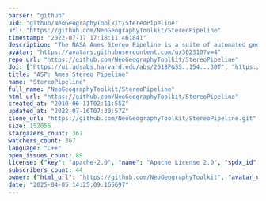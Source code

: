 ```yaml
---
parser: "github"
uid: "github/NeoGeographyToolkit/StereoPipeline"
url: "https://github.com/NeoGeographyToolkit/StereoPipeline"
timestamp: "2022-07-17 17:18:11.461841"
description: "The NASA Ames Stereo Pipeline is a suite of automated geodesy & stereogrammetry tools designed for processing planetary imagery captured from orbiting and landed robotic explorers on other planets."
avatar: "https://avatars.githubusercontent.com/u/302310?v=4"
repo_url: "https://github.com/NeoGeographyToolkit/StereoPipeline"
doi: ["https://ui.adsabs.harvard.edu/abs/2018P&SS..154...30T", "https://ui.adsabs.harvard.edu/abs/2010LPI....41.2364M", "https://ui.adsabs.harvard.edu/abs/2018ascl.soft07030I/abstract"]
title: "ASP: Ames Stereo Pipeline"
name: "StereoPipeline"
full_name: "NeoGeographyToolkit/StereoPipeline"
html_url: "https://github.com/NeoGeographyToolkit/StereoPipeline"
created_at: "2010-06-11T02:11:55Z"
updated_at: "2022-07-16T07:30:57Z"
clone_url: "https://github.com/NeoGeographyToolkit/StereoPipeline.git"
size: 152056
stargazers_count: 367
watchers_count: 367
language: "C++"
open_issues_count: 89
license: {"key": "apache-2.0", "name": "Apache License 2.0", "spdx_id": "Apache-2.0", "url": "https://api.github.com/licenses/apache-2.0", "node_id": "MDc6TGljZW5zZTI="}
subscribers_count: 44
owner: {"html_url": "https://github.com/NeoGeographyToolkit", "avatar_url": "https://avatars.githubusercontent.com/u/302310?v=4", "login": "NeoGeographyToolkit", "type": "Organization"}
date: "2025-04-05 14:25:09.165697"
---
```

